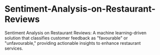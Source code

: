 # Sentiment-Analysis-on-Restaurant-Reviews
 Sentiment Analysis on Restaurant Reviews: A machine learning-driven solution that classifies customer feedback as "favourable" or "unfavourable," providing actionable insights to enhance restaurant services.
